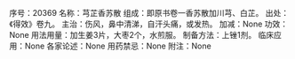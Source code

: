 序号：20369
名称：芎芷香苏散
组成：即原书卷一香苏散加川芎、白芷。
出处：《得效》卷九。
主治：伤风，鼻中清涕，自汗头痛，或发热。
加减：None
功效：None
用法用量：加生姜3片，大枣2个，水煎服。
制备方法：上锉1剂。
临床应用：None
各家论述：None
用药禁忌：None
附注：None
